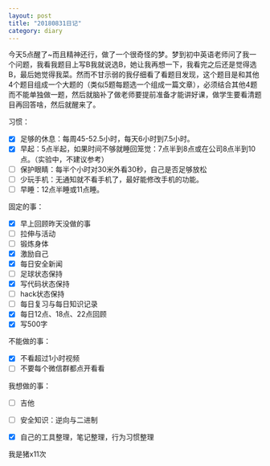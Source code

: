 ```yaml
---
layout: post
title: "20180831日记"
category: diary
---
```


今天5点醒了~而且精神还行，做了一个很奇怪的梦。梦到初中英语老师问了我一个问题，我看我题目上写B我就说选B，她让我再想一下，我看完之后还是觉得选B，最后她觉得我菜。然而不甘示弱的我仔细看了看题目发现，这个题目是和其他4个题目组成一个大题的（类似5题每题选一个组成一篇文章），必须结合其他4题而不能单独做一题，然后就脑补了做老师要提前准备才能讲好课，做学生要看清题目再回答啥，然后就醒来了。

习惯：

- [x] 足够的休息：每周45-52.5小时，每天6小时到7.5小时。
- [x] 早起：5点半起，如果时间不够就睡回笼觉：7点半到8点或在公司8点半到10点。（实验中，不建议参考）
- [ ] 保护眼睛：每半个小时对30米外看30秒，自己是否足够放松
- [ ] 少玩手机：无通知就不看手机了，最好能修改手机的功能。
- [ ] 早睡：12点半睡或11点睡。

固定的事：
- [x] 早上回顾昨天没做的事
- [ ] 拉伸与活动
- [ ] 锻炼身体
- [x] 激励自己
- [x] 每日安全新闻
- [ ] 足球状态保持
- [x] 写代码状态保持
- [ ] hack状态保持
- [ ] 每日复习与每日知识记录
- [x] 每日12点、18点、22点回顾
- [x] 写500字

不能做的事：
- [x] 不看超过1小时视频
- [ ] 不要每个微信群都点开看看

我想做的事：
- [ ] 吉他
- [ ] 安全知识：逆向与二进制
- [x] 自己的工具整理，笔记整理，行为习惯整理


我是猪x11次